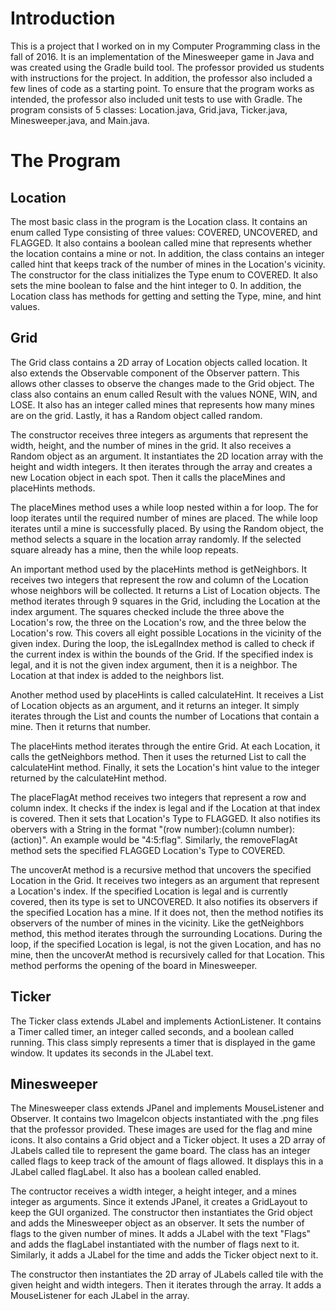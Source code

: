 # Introduction
This is a project that I worked on in my Computer Programming class in the fall of 2016. It is an implementation of the Minesweeper game in Java and was created using the Gradle build tool. The professor provided us students with instructions for the project. In addition, the professor also included a few lines of code as a starting point. To ensure that the program works as intended, the professor also included unit tests to use with Gradle. The program consists of 5 classes: Location.java, Grid.java, Ticker.java, Minesweeper.java, and Main.java.
# The Program
## Location
The most basic class in the program is the Location class. It contains an enum called Type consisting of three values: COVERED, UNCOVERED, and FLAGGED. It also contains a boolean called mine that represents whether the location contains a mine or not. In addition, the class contains an integer called hint that keeps track of the number of mines in the Location's vicinity. The constructor for the class initializes the Type enum to COVERED. It also sets the mine boolean to false and the hint integer to 0. In addition, the Location class has methods for getting and setting the Type, mine, and hint values.
## Grid
The Grid class contains a 2D array of Location objects called location. It also extends the Observable component of the Observer pattern. This allows other classes to observe the changes made to the Grid object. The class also contains an enum called Result with the values NONE, WIN, and LOSE. It also has an integer called mines that represents how many mines are on the grid. Lastly, it has a Random object called random.

The constructor receives three integers as arguments that represent the width, height, and the number of mines in the grid. It also receives a Random object as an argument. It instantiates the 2D location array with the height and width integers. It then iterates through the array and creates a new Location object in each spot. Then it calls the placeMines and placeHints methods.

The placeMines method uses a while loop nested within a for loop. The for loop iterates until the required number of mines are placed. The while loop iterates until a mine is successfully placed. By using the Random object, the method selects a square in the location array randomly. If the selected square already has a mine, then the while loop repeats.

An important method used by the placeHints method is getNeighbors. It receives two integers that represent the row and column of the Location whose neighbors will be collected. It returns a List of Location objects. The method iterates through 9 squares in the Grid, including the Location at the index argument. The squares checked include the three above the Location's row, the three on the Location's row, and the three below the Location's row. This covers all eight possible Locations in the vicinity of the given index. During the loop, the isLegalIndex method is called to check if the current index is within the bounds of the Grid. If the specified index is legal, and it is not the given index argument, then it is a neighbor. The Location at that index is added to the neighbors list.

Another method used by placeHints is called calculateHint. It receives a List of Location objects as an argument, and it returns an integer. It simply iterates through the List and counts the number of Locations that contain a mine. Then it returns that number.

The placeHints method iterates through the entire Grid. At each Location, it calls the getNeighbors method. Then it uses the returned List to call the calculateHint method. Finally, it sets the Location's hint value to the integer returned by the calculateHint method.

The placeFlagAt method receives two integers that represent a row and column index. It checks if the index is legal and if the Location at that index is covered. Then it sets that Location's Type to FLAGGED. It also notifies its obervers with a String in the format "(row number):(column number):(action)". An example would be "4:5:flag". Similarly, the removeFlagAt method sets the specified FLAGGED Location's Type to COVERED.

The uncoverAt method is a recursive method that uncovers the specified Location in the Grid. It receives two integers as an argument that represent a Location's index. If the specified Location is legal and is currently covered, then its type is set to UNCOVERED. It also notifies its observers if the specified Location has a mine. If it does not, then the method notifies its observers of the number of mines in the vicinity. Like the getNeighbors method, this method iterates through the surrounding Locations. During the loop, if the specified Location is legal, is not the given Location, and has no mine, then the uncoverAt method is recursively called for that Location. This method performs the opening of the board in Minesweeper.
## Ticker
The Ticker class extends JLabel and implements ActionListener. It contains a Timer called timer, an integer called seconds, and a boolean called running. This class simply represents a timer that is displayed in the game window. It updates its seconds in the JLabel text.
## Minesweeper
The Minesweeper class extends JPanel and implements MouseListener and Observer. It contains two ImageIcon objects instantiated with the .png files that the professor provided. These images are used for the flag and mine icons. It also contains a Grid object and a Ticker object. It uses a 2D array of JLabels called tile to represent the game board. The class has an integer called flags to keep track of the amount of flags allowed. It displays this in a JLabel called flagLabel. It also has a boolean called enabled.

The contructor receives a width integer, a height integer, and a mines integer as arguments. Since it extends JPanel, it creates a GridLayout to keep the GUI organized. The constructor then instantiates the Grid object and adds the Minesweeper object as an observer. It sets the number of flags to the given number of mines. It adds a JLabel with the text "Flags" and adds the flagLabel instantiated with the number of flags next to it. Similarly, it adds a JLabel for the time and adds the Ticker object next to it.

The constructor then instantiates the 2D array of JLabels called tile with the given height and width integers. Then it iterates through the array. It adds a MouseListener for each JLabel in the array.
